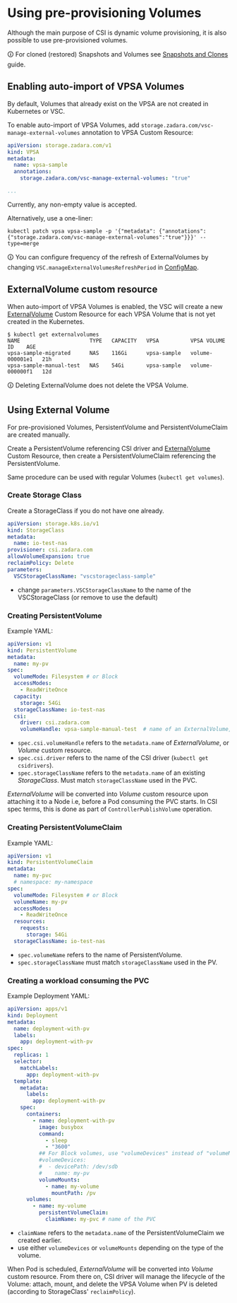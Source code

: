 # Using pre-provisioning Volumes

Although the main purpose of CSI is dynamic volume provisioning, it is also possible to use pre-provisioned volumes.

🛈 For cloned (restored) Snapshots and Volumes see [Snapshots and Clones](example_snapshots.md) guide.

## Enabling auto-import of VPSA Volumes

By default, Volumes that already exist on the VPSA are not created in Kubernetes or VSC.

To enable auto-import of VPSA Volumes, add `storage.zadara.com/vsc-manage-external-volumes` annotation to VPSA Custom Resource:

```yaml
apiVersion: storage.zadara.com/v1
kind: VPSA
metadata:
  name: vpsa-sample
  annotations:
    storage.zadara.com/vsc-manage-external-volumes: "true"

...
```

Currently, any non-empty value is accepted.

Alternatively, use a one-liner:

```shell
kubectl patch vpsa vpsa-sample -p '{"metadata": {"annotations":{"storage.zadara.com/vsc-manage-external-volumes":"true"}}}' --type=merge
```

🛈 You can configure frequency of the refresh of ExternalVolumes by changing
`VSC.manageExternalVolumesRefreshPeriod` in [ConfigMap](configmap.md).

## ExternalVolume custom resource

When auto-import of VPSA Volumes is enabled, the VSC will create a new
[ExternalVolume](custom_resources_generated.md#externalvolume) Custom Resource
for each VPSA Volume that is not yet created in the Kubernetes.

```
$ kubectl get externalvolumes
NAME                      TYPE   CAPACITY   VPSA          VPSA VOLUME ID    AGE
vpsa-sample-migrated      NAS    116Gi      vpsa-sample   volume-000001e1   21h
vpsa-sample-manual-test   NAS    54Gi       vpsa-sample   volume-000000f1   12d
```

🛈 Deleting ExternalVolume does not delete the VPSA Volume.

## Using External Volume

For pre-provisioned Volumes, PersistentVolume and PersistentVolumeClaim are created manually.

Create a PersistentVolume referencing CSI driver
and [ExternalVolume](custom_resources_generated.md#externalvolume) Custom Resource,
then create a PersistentVolumeClaim referencing the PersistentVolume.

Same procedure can be used with regular Volumes (`kubectl get volumes`).

### Create Storage Class

Create a StorageClass if you do not have one already.

```yaml
apiVersion: storage.k8s.io/v1
kind: StorageClass
metadata:
  name: io-test-nas
provisioner: csi.zadara.com
allowVolumeExpansion: true
reclaimPolicy: Delete
parameters:
  VSCStorageClassName: "vscstorageclass-sample"
```

- change `parameters.VSCStorageClassName` to the name of the VSCStorageClass (or remove to use the default)

### Creating PersistentVolume

Example YAML:

```yaml
apiVersion: v1
kind: PersistentVolume
metadata:
  name: my-pv
spec:
  volumeMode: Filesystem # or Block
  accessModes:
    - ReadWriteOnce
  capacity:
    storage: 54Gi
  storageClassName: io-test-nas
  csi:
    driver: csi.zadara.com
    volumeHandle: vpsa-sample-manual-test  # name of an ExternalVolume, or a Volume
```
- `spec.csi.volumeHandle` refers to the `metadata.name` of _ExternalVolume_, or _Volume_ custom resource.
- `spec.csi.driver` refers to the name of the CSI driver (`kubectl get csidrivers`).
- `spec.storageClassName` refers to the `metadata.name` of an existing _StorageClass_.
  Must match `storageClassName` used in the PVC.

_ExternalVolume_ will be converted into _Volume_ custom resource upon attaching it to a Node
i.e, before a Pod consuming the PVC starts.
In CSI spec terms, this is done as part of `ControllerPublishVolume` operation.

### Creating PersistentVolumeClaim

Example YAML:

```yaml
apiVersion: v1
kind: PersistentVolumeClaim
metadata:
  name: my-pvc
  # namespace: my-namespace
spec:
  volumeMode: Filesystem # or Block
  volumeName: my-pv
  accessModes:
    - ReadWriteOnce
  resources:
    requests:
      storage: 54Gi
  storageClassName: io-test-nas
```

- `spec.volumeName` refers to the name of PersistentVolume.
- `spec.storageClassName` must match `storageClassName` used in the PV.

### Creating a workload consuming the PVC

Example Deployment YAML:

```yaml
apiVersion: apps/v1
kind: Deployment
metadata:
  name: deployment-with-pv
  labels:
    app: deployment-with-pv
spec:
  replicas: 1
  selector:
    matchLabels:
      app: deployment-with-pv
  template:
    metadata:
      labels:
        app: deployment-with-pv
    spec:
      containers:
        - name: deployment-with-pv
          image: busybox
          command:
            - sleep
            - "3600"
          ## For Block volumes, use "volumeDevices" instead of "volumeMounts"
          #volumeDevices:
          #  - devicePath: /dev/sdb
          #    name: my-pv
          volumeMounts:
            - name: my-volume
              mountPath: /pv
      volumes:
        - name: my-volume
          persistentVolumeClaim:
            claimName: my-pvc # name of the PVC
```

- `claimName` refers to the `metadata.name` of the PersistentVolumeClaim we created earlier.
- use either `volumeDevices` or `volumeMounts` depending on the type of the volume.

When Pod is scheduled, _ExternalVolume_ will be converted into _Volume_ custom resource.
From there on, CSI driver will manage the lifecycle of the Volume:
attach, mount, and delete the VPSA Volume when PV is deleted (according to StorageClass' `reclaimPolicy`).
